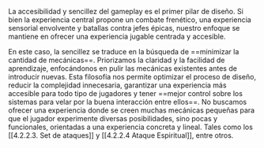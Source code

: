 
La accesibilidad y sencillez del gameplay es el primer pilar de diseño. Si bien la experiencia central propone un combate frenético, una experiencia sensorial envolvente y batallas contra jefes épicas, nuestro enfoque se mantiene en ofrecer una experiencia jugable centrada y accesible.

En este caso, la sencillez se traduce en la búsqueda de ==minimizar la cantidad de mecánicas==. Priorizamos la claridad y la facilidad de aprendizaje, enfocándonos en pulir las mecánicas existentes antes de introducir nuevas. Esta filosofía nos permite optimizar el proceso de diseño, reducir la complejidad innecesaria, garantizar una experiencia más accesible para todo tipo de jugadores y tener ==mejor control sobre los sistemas para velar por la buena interacción entre ellos==. No buscamos ofrecer una experiencia donde se creen muchas mecánicas pequeñas para que el jugador experimente diversas posibilidades, sino pocas y funcionales, orientadas a una experiencia concreta y lineal. Tales como los [[4.2.2.3. Set de ataques]] y [[4.2.2.4 Ataque Espiritual]], entre otros.
